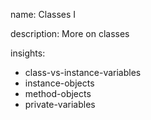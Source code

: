 name: Classes I

description: More on classes

insights:
  - class-vs-instance-variables
  - instance-objects
  - method-objects
  - private-variables
